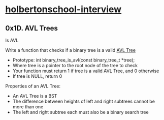 # [holbertonschool-interview](https://github.com/dalexach/holbertonschool-interview)
## 0x1D. AVL Trees

Is AVL 

Write a function that checks if a binary tree is a valid [AVL Tree](https://en.wikipedia.org/wiki/AVL_tree)

- Prototype: int binary_tree_is_avl(const binary_tree_t *tree);
- Where tree is a pointer to the root node of the tree to check
- Your function must return 1 if tree is a valid AVL Tree, and 0 otherwise
- If tree is NULL, return 0

Properties of an AVL Tree:

- An AVL Tree is a BST
- The difference between heights of left and right subtrees cannot be more than one
- The left and right subtree each must also be a binary search tree

